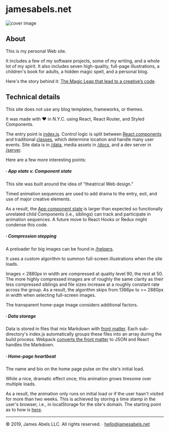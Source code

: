 # jamesabels.net

![cover image](https://repository-images.githubusercontent.com/130377112/d2484f80-0fab-11ea-8685-279f8ea0b210)

## About

This is my personal Web site. 

It includes a few of my software projects, some of my writing, and a whole lot of my spirit. It also includes seven high-quality, full-page illustrations, a children's book for adults, a hidden magic spell, and a personal blog. 

Here's the story behind it: [The Magic Leap that lead to a creative’s code](www.google.com).

## Technical details

This site does not use any blog templates, frameworks, or themes.

It was made with ♥️ in N.Y.C. using React, React Router, and Styled Components. 

The entry point is [index.js](https://github.com/abelsj60/jamesabels.net/blob/master/app/index.js). Control logic is split between [React components](https://github.com/abelsj60/jamesabels.net/tree/master/app) and traditional [classes](https://github.com/abelsj60/jamesabels.net/tree/master/app/classes), which determine location and handle many user events. Site data is in [/data](https://github.com/abelsj60/jamesabels.net/tree/master/app/data), media assets in [/docs](https://github.com/abelsj60/jamesabels.net/tree/master/docs), and a dev server in [/server](https://github.com/abelsj60/jamesabels.net/tree/master/server).

Here are a few more interesting points:

##### ∙ App state v. Component state

This site was built around the idea of "theatrical Web design."

Timed animation sequences are used to add drama to the entry, exit, and use of major creative elements.  

As a result, the [App component state](https://github.com/abelsj60/jamesabels.net/blob/c53a0c70ec6a084ec9727f4df0301fa825c8e28e/app/App.jsx#L286) is larger than expected so functionally unrelated child Components (i.e., siblings) can track and participate in animation sequences. A future move to React Hooks or Redux might condense this code.

##### ∙ Compression stepping

A preloader for big images can be found in [/helpers](https://github.com/abelsj60/jamesabels.net/blob/master/app/helpers/preloadBigImages.js). 

It uses a custom algorithm to summon full-screen illustrations when the site loads. 

Images < 2880px in width are compressed at quality level 90, the rest at 50. The more highly compressed images are of roughly the same clarity as their less compressed siblings and file sizes increase at a roughly constant rate across the group. As a result, the algorithm skips from 1366px to >= 2880px in width when selecting full-screen images. 

The transparent home-page image considers additional factors.

##### ∙ Data storage

Data is stored in files that mix Markdown with [front matter](https://jekyllrb.com/docs/front-matter/). Each sub-directory's index.js automatically groups these files into an array during the build process. Webpack [converts the front matter](https://www.npmjs.com/package/yaml-frontmatter-loader) to JSON and React handles the Markdown.

##### ∙ Home-page heartbeat

The name and bio on the home page pulse on the site's initial load. 

While a nice, dramatic effect once, this animation grows tiresome over multiple loads. 

As a result, the animation only runs on initial load or if the user hasn't visited for more than two weeks. This is achieved by storing a time stamp in the user's browser, i.e., in localStorage for the site's domain. The starting point as to how is [here](https://github.com/abelsj60/jamesabels.net/blob/c53a0c70ec6a084ec9727f4df0301fa825c8e28e/app/App.jsx#L261).

---

© 2019, James Abels LLC. All rights reserved. ∙ hello@jamesabels.net